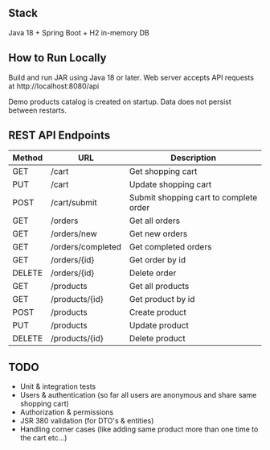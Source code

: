 ## Stack
Java 18 + Spring Boot + H2 in-memory DB

## How to Run Locally
Build and run JAR using Java 18 or later. Web server accepts API requests at http://localhost:8080/api

Demo products catalog is created on startup. Data does not persist between restarts.

## REST API Endpoints
| Method | URL               | Description                            |
|--------|-------------------|----------------------------------------|
| GET    | /cart             | Get shopping cart                      |
| PUT    | /cart             | Update shopping cart                   |
| POST   | /cart/submit      | Submit shopping cart to complete order |
| GET    | /orders           | Get all orders                         |
| GET    | /orders/new       | Get new orders                         |
| GET    | /orders/completed | Get completed orders                   |
| GET    | /orders/{id}      | Get order by id                        |
| DELETE | /orders/{id}      | Delete order                           |
| GET    | /products         | Get all products                       |
| GET    | /products/{id}    | Get product by id                      |
| POST   | /products         | Create product                         |
| PUT    | /products         | Update product                         |
| DELETE | /products/{id}    | Delete product                         |

## TODO
* Unit & integration tests
* Users & authentication (so far all users are anonymous and share same shopping cart)
* Authorization & permissions
* JSR 380 validation (for DTO's & entities)
* Handling corner cases (like adding same product more than one time to the cart etc...)